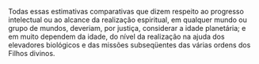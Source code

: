﻿Todas essas estimativas comparativas que dizem respeito ao progresso intelectual ou ao alcance da realização espiritual, em qualquer mundo ou grupo de mundos, deveriam, por justiça, considerar a idade planetária; e em muito dependem da idade, do nível da realização na ajuda dos elevadores biológicos e das missões subseqüentes das várias ordens dos Filhos divinos.